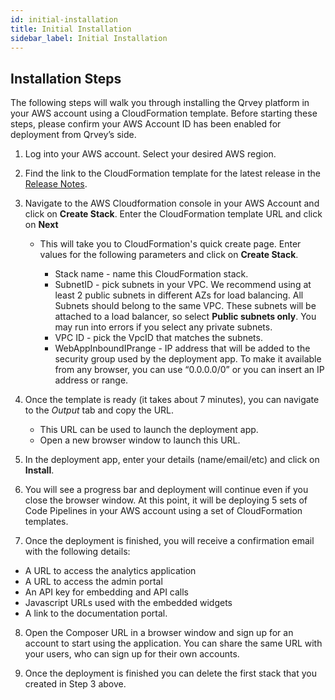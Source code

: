 ```yaml
---
id: initial-installation
title: Initial Installation
sidebar_label: Initial Installation
---
```


<div>


## Installation Steps
The following steps will walk you through installing the Qrvey platform in your AWS account using a CloudFormation template. Before starting these steps, please confirm your AWS Account ID has been enabled for deployment from Qrvey’s side.

1. Log into your AWS account. Select your desired AWS region.

2. Find the link to the CloudFormation template for the latest release in the <a href="/docs/release-notes/release-last" target="_blank">Release Notes</a>. 

3. Navigate to the AWS Cloudformation console in your AWS Account and click on **Create Stack**. Enter the CloudFormation template URL and click on **Next** 

    <ul style={{listStyle: 'lower-alpha'}}>
    <li>This will take you to CloudFormation's quick create page. Enter values for the following parameters and click on <strong>Create Stack</strong>.</li>
    <ul style={{listStyle: 'lower-roman'}}>
    <li>Stack name - name this CloudFormation stack. </li>
    <li>SubnetID - pick subnets in your VPC. We recommend using at least 2 public subnets in different AZs for load balancing. All Subnets should belong to the same VPC. These subnets will be attached to a load balancer, so select <b>Public subnets only</b>. You may run into errors if you select any private subnets.</li>
    <li>VPC ID - pick the VpcID that matches the subnets. </li>
    <li>WebAppInboundIPrange - IP address that will be added to the security group used by the deployment app. To make it available from any browser, you can use “0.0.0.0/0” or you can insert an IP address or range.</li>
    </ul>
    </ul>

4. Once the template is ready (it takes about 7 minutes), you can navigate to the *Output* tab and copy the URL. 

    <ul style={{listStyle: 'lower-alpha'}}>
    <li>This URL can be used to launch the deployment app.</li>
    <li>Open a new browser window to launch this URL.</li></ul>

5. In the deployment app, enter your details (name/email/etc) and click on **Install**.

6. You will see a progress bar and deployment will continue even if you close the browser window. At this point, it will be deploying 5 sets of Code Pipelines in your AWS account using a set of CloudFormation templates. 

7. Once the deployment is finished, you will receive a confirmation email with the following details:
<ul style={{listStyle: 'lower-alpha'}}>
<li>A URL to access the analytics application</li> 
<li>A URL to access the admin portal</li> 
<li>An API key for embedding and API calls</li> 
<li>Javascript URLs used with the embedded widgets</li> 
<li>A link to the documentation portal.</li></ul> 

8. Open the Composer URL in a browser window and sign up for an account to start using the application. You can share the same URL with your users, who can sign up for their own accounts.

9. Once the deployment is finished you can delete the first stack that you created in Step 3 above.

</div>